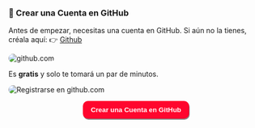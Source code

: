 ### 🔗 Crear una Cuenta en GitHub

Antes de empezar, necesitas una cuenta en GitHub. Si aún no la tienes, créala aquí:
👉 [Github](https://github.com/)

<img
      src="https://i.imgur.com/55b3BUg.png"
      alt="github.com"
      style="border-radius: 1.1rem; margin: 0 auto"
    />

Es **gratis** y solo te tomará un par de minutos.

<img
      src="https://i.imgur.com/AAOrkcP.png"
      alt="Registrarse en github.com"
      style="border-radius: 1.1rem; margin: 0 auto"
    />

  <a href="https://github.com/signup?ref_cta=Sign+up&ref_loc=header+logged+out&ref_page=%2F&source=header-home" target="_blank" style="cursor: auto;display:flex;justify-content:center; text-decoration: none">
<button style="background-color:rgb(255, 6, 46); color: white; border-radius: 10px; outline: none; border: none; padding: 10px  16px; font-weight:bold; box-shadow: 1px 2px #888888; cursor: pointer;">
Crear una Cuenta en GitHub
</button>
</a>
